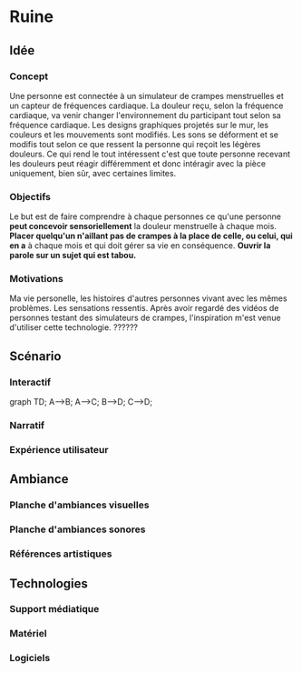 # Ruine


## Idée

### Concept

Une personne est connectée à un simulateur de crampes menstruelles et un capteur de fréquences cardiaque. La douleur reçu, selon la fréquence cardiaque, va venir changer l'environnement du participant tout selon sa fréquence cardiaque. Les designs graphiques projetés sur le mur, les couleurs et les mouvements sont modifiés. Les sons se déforment et se modifis tout selon ce que ressent la personne qui reçoit les légères douleurs. Ce qui rend le tout intéressent c'est que toute personne recevant les douleurs peut réagir différemment et donc intéragir avec la pièce uniquement, bien sûr, avec certaines limites.

### Objectifs

Le but est de faire comprendre à chaque personnes ce qu'une personne **peut concevoir sensoriellement** la douleur menstruelle à chaque mois. **Placer quelqu'un n'aillant pas de crampes à la place de celle, ou celui, qui en a** à chaque mois et qui doit gérer sa vie en conséquence. **Ouvrir la parole sur un sujet qui est tabou.**

### Motivations

Ma vie personelle, les histoires d'autres personnes vivant avec les mêmes problèmes. Les sensations ressentis. Après avoir regardé des vidéos de personnes testant des simulateurs de crampes, l'inspiration m'est venue d'utiliser cette technologie. ??????

## Scénario

### Interactif

graph TD;
    A-->B;
    A-->C;
    B-->D;
    C-->D;


### Narratif

### Expérience utilisateur


## Ambiance

### Planche d'ambiances visuelles

### Planche d'ambiances sonores

### Références artistiques


## Technologies

### Support médiatique

### Matériel

### Logiciels

